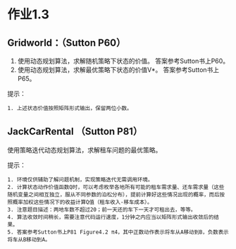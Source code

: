# 作业1.3

## Gridworld：（Sutton P60）

  1. 使用动态规划算法，求解随机策略下状态的价值。 答案参考Sutton书上P60。
  2. 使用动态规划算法，求解最优策略下状态的价值V*。 答案参考Sutton书上P65。

  提示：

    1. 上述状态价值按照矩阵形式输出，保留两位小数。

## JackCarRental （Sutton P81）

  使用策略迭代动态规划算法，求解租车问题的最优策略。

  提示：

    1. 环境仅供辅助了解问题机制，实现策略迭代无需调用环境。
    2. 计算状态动作价值函数Q时，可以考虑枚举各地所有可能的租车需求量、还车需求量（这些随机变量之间相互独立，服从不同参数的泊松分布），提前计算好这些情况出现的概率，而后按照概率加权这些情况下的收益计算Q值（租车收入-移车成本）。
    3. 注意题目描述：两地车数不超过20；前一天还的车下一天才可租出去，等等。
    4. 算法收敛时间稍长，需要注意代码运行速度，1分钟之内应当以矩阵形式输出收敛后的结果。
    5. 答案参考Sutton书上P81 Figure4.2 π4，其中正数动作表示将车从A移动到B，负数表示将车从B移动到A。